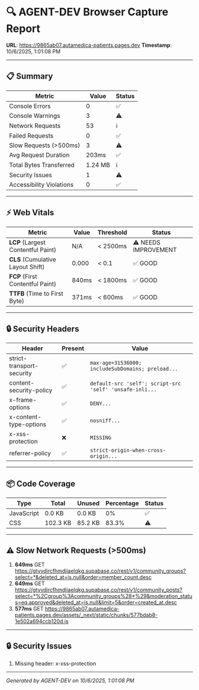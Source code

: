 # 🔍 AGENT-DEV Browser Capture Report

**URL**: https://9865ab07.autamedica-patients.pages.dev
**Timestamp**: 10/6/2025, 1:01:08 PM

---

## 📋 Summary

| Metric | Value | Status |
|--------|-------|--------|
| Console Errors | 0 | ✅ |
| Console Warnings | 3 | ⚠️ |
| Network Requests | 53 | ℹ️ |
| Failed Requests | 0 | ✅ |
| Slow Requests (>500ms) | 3 | ⚠️ |
| Avg Request Duration | 203ms | ✅ |
| Total Bytes Transferred | 1.24 MB | ℹ️ |
| Security Issues | 1 | ⚠️ |
| Accessibility Violations | 0 | ✅ |

---

## ⚡ Web Vitals

| Metric | Value | Threshold | Status |
|--------|-------|-----------|--------|
| **LCP** (Largest Contentful Paint) | N/A | < 2500ms | ⚠️ NEEDS IMPROVEMENT |
| **CLS** (Cumulative Layout Shift) | 0.000 | < 0.1 | ✅ GOOD |
| **FCP** (First Contentful Paint) | 840ms | < 1800ms | ✅ GOOD |
| **TTFB** (Time to First Byte) | 371ms | < 600ms | ✅ GOOD |

---

## 🔒 Security Headers

| Header | Present | Value |
|--------|---------|-------|
| strict-transport-security | ✅ | `max-age=31536000; includeSubDomains; preload...` |
| content-security-policy | ✅ | `default-src 'self'; script-src 'self' 'unsafe-inli...` |
| x-frame-options | ✅ | `DENY...` |
| x-content-type-options | ✅ | `nosniff...` |
| x-xss-protection | ❌ | `MISSING` |
| referrer-policy | ✅ | `strict-origin-when-cross-origin...` |

---

## 📦 Code Coverage

| Type | Total | Unused | Percentage | Status |
|------|-------|--------|------------|--------|
| JavaScript | 0.0 KB | 0.0 KB | 0% | ✅ |
| CSS | 102.3 KB | 85.2 KB | 83.3% | ⚠️ |

---

## ⚠️ Slow Network Requests (>500ms)

1. **649ms** GET https://gtyvdircfhmdjiaelqkg.supabase.co/rest/v1/community_groups?select=*&deleted_at=is.null&order=member_count.desc
2. **649ms** GET https://gtyvdircfhmdjiaelqkg.supabase.co/rest/v1/community_posts?select=*%2Cgroup%3Acommunity_groups%28*%29&moderation_status=eq.approved&deleted_at=is.null&limit=5&order=created_at.desc
3. **577ms** GET https://9865ab07.autamedica-patients.pages.dev/assets/_next/static/chunks/577bdab8-1e502a694ccb120d.js

---

## 🔒 Security Issues

1. Missing header: x-xss-protection

---

*Generated by AGENT-DEV on 10/6/2025, 1:01:08 PM*
